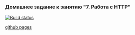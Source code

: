 ### Домашнее задание к занятию "7. Работа с HTTP"

[![Build status](https://ci.appveyor.com/api/projects/status/hbyco2jc8wtk0bkf?svg=true)](https://ci.appveyor.com/project/oksana-danilova/ahj-hw-http-backend)

[github pages]()